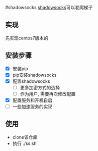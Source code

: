 #shadowsocks
[shadowsocks](https://github.com/shadowsocks/shadowsocks/tree/master)可以老爬梯子

## 实现
先实现centos7版本的

## 安装步骤
- [x] 安装pip
- [x] pip安装shadowsocks
- [x] 配置shadowsocks
  - [ ] 更多加密方式的选择
  - [ ] 作为用户, 需要再次修改配置
- [x] 配置服务和开机自启
- [ ] 一些加速服务的实现

## 使用
- clone该仓库
- 执行 ./ss.sh